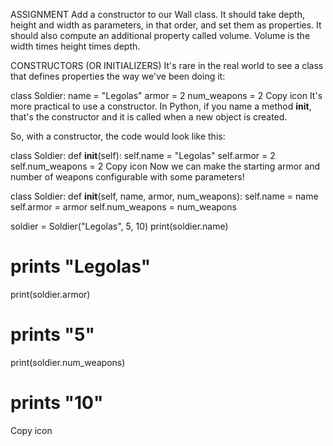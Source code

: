 ASSIGNMENT
Add a constructor to our Wall class. It should take depth, height and width as parameters, in that order, and set them as properties. It should also compute an additional property called volume. Volume is the width times height times depth.

CONSTRUCTORS (OR INITIALIZERS)
It's rare in the real world to see a class that defines properties the way we've been doing it:

class Soldier:
name = "Legolas"
armor = 2
num_weapons = 2
Copy icon
It's more practical to use a constructor. In Python, if you name a method **init**, that's the constructor and it is called when a new object is created.

So, with a constructor, the code would look like this:

class Soldier:
def **init**(self):
self.name = "Legolas"
self.armor = 2
self.num_weapons = 2
Copy icon
Now we can make the starting armor and number of weapons configurable with some parameters!

class Soldier:
def **init**(self, name, armor, num_weapons):
self.name = name
self.armor = armor
self.num_weapons = num_weapons

soldier = Soldier("Legolas", 5, 10)
print(soldier.name)

# prints "Legolas"

print(soldier.armor)

# prints "5"

print(soldier.num_weapons)

# prints "10"

Copy icon
